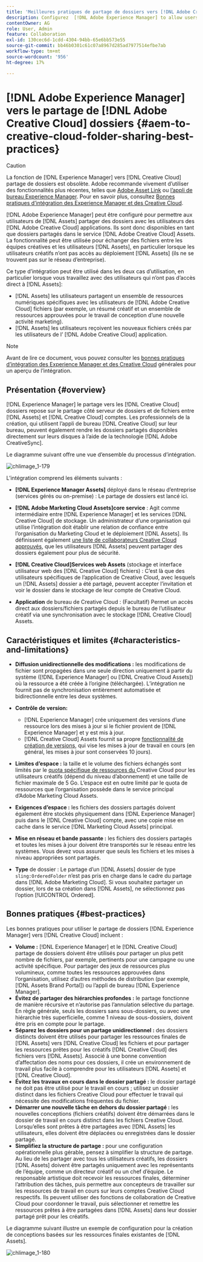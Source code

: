 ```yaml
---
title: 'Meilleures pratiques de partage de dossiers vers [!DNL Adobe Creative Cloud] '
description: Configurez  [!DNL Adobe Experience Manager] to allow users in [!DNL Experience Manager Assets] pour échanger des dossiers avec des utilisateurs de Adobe Creative Cloud (CC).
contentOwner: AG
role: User, Admin
feature: Collaboration
exl-id: 130cec6d-1cdd-4304-94bb-65e6bb573e55
source-git-commit: bb46b0301c61c07a8967d285ad7977514efbe7ab
workflow-type: tm+mt
source-wordcount: '956'
ht-degree: 17%

---
```


# [!DNL Adobe Experience Manager] vers le partage de  [!DNL Adobe Creative Cloud] dossiers {#aem-to-creative-cloud-folder-sharing-best-practices}

>[!CAUTION]
>
>La fonction de [!DNL Experience Manager] vers [!DNL Creative Cloud] partage de dossiers est obsolète. Adobe recommande vivement d’utiliser des fonctionnalités plus récentes, telles que [Adobe Asset Link](https://helpx.adobe.com/fr/enterprise/admin-guide.html/enterprise/using/adobe-asset-link.ug.html) ou [l’appli de bureau Experience Manager](https://experienceleague.adobe.com/docs/experience-manager-desktop-app/using/using.html?lang=fr). Pour en savoir plus, consultez [Bonnes pratiques d’intégration des Experience Manager et des Creative Cloud](/help/assets/aem-cc-integration-best-practices.md).

[!DNL Adobe Experience Manager] peut être configuré pour permettre aux utilisateurs de  [!DNL Assets] partager des dossiers avec les utilisateurs des  [!DNL Adobe Creative Cloud] applications. Ils sont donc disponibles en tant que dossiers partagés dans le service  [!DNL Adobe Creative Cloud] Assets. La fonctionnalité peut être utilisée pour échanger des fichiers entre les équipes créatives et les utilisateurs [!DNL Assets], en particulier lorsque les utilisateurs créatifs n’ont pas accès au déploiement [!DNL Assets] (ils ne se trouvent pas sur le réseau d’entreprise).

Ce type d’intégration peut être utilisé dans les deux cas d’utilisation, en particulier lorsque vous travaillez avec des utilisateurs qui n’ont pas d’accès direct à [!DNL Assets]:

* [!DNL Assets] les utilisateurs partagent un ensemble de ressources numériques spécifiques avec les utilisateurs de  [!DNL Adobe Creative Cloud] fichiers (par exemple, un résumé créatif et un ensemble de ressources approuvées pour le travail de conception d’une nouvelle activité marketing).
* [!DNL Assets] les utilisateurs reçoivent les nouveaux fichiers créés par les utilisateurs de l’ [!DNL Adobe Creative Cloud] application.

>[!NOTE]
>
>Avant de lire ce document, vous pouvez consulter les [bonnes pratiques d’intégration des Experience Manager et des Creative Cloud](/help/assets/aem-cc-integration-best-practices.md) générales pour un aperçu de l’intégration.

## Présentation {#overview}

[!DNL Experience Manager] le partage vers les  [!DNL Creative Cloud] dossiers repose sur le partage côté serveur de dossiers et de fichiers entre  [!DNL Assets] et  [!DNL Creative Cloud] comptes. Les professionnels de la création, qui utilisent l’appli de bureau [!DNL Creative Cloud] sur leur bureau, peuvent également rendre les dossiers partagés disponibles directement sur leurs disques à l’aide de la technologie [!DNL Adobe CreativeSync].

Le diagramme suivant offre une vue d’ensemble du processus d’intégration.

![chlimage_1-179](assets/chlimage_1-406.png)

L’intégration comprend les éléments suivants :

* **[!DNL Experience Manager Assets]** déployé dans le réseau d’entreprise (services gérés ou on-premise) : Le partage de dossiers est lancé ici.
* **[!DNL Adobe Marketing Cloud Assets]core service** : Agit comme intermédiaire entre  [!DNL Experience Manager] et les services  [!DNL Creative Cloud] de stockage. Un administrateur d’une organisation qui utilise l’intégration doit établir une relation de confiance entre l’organisation du Marketing Cloud et le déploiement [!DNL Assets]. Ils définissent également [une liste de collaborateurs Creative Cloud approuvés](https://experienceleague.adobe.com/docs/core-services/interface/assets/t-admin-add-cc-user.html), que les utilisateurs [!DNL Assets] peuvent partager des dossiers également pour plus de sécurité.

* **[!DNL Creative Cloud]Services web Assets**  (stockage et interface utilisateur web des  [!DNL Creative Cloud] fichiers) : C’est là que des utilisateurs spécifiques de l’application de Creative Cloud, avec lesquels un  [!DNL Assets] dossier a été partagé, peuvent accepter l’invitation et voir le dossier dans le stockage de leur compte de Creative Cloud.
* **Application** de bureau de Creative Cloud : (Facultatif) Permet un accès direct aux dossiers/fichiers partagés depuis le bureau de l’utilisateur créatif via une synchronisation avec le stockage  [!DNL Creative Cloud] Assets.

## Caractéristiques et limites {#characteristics-and-limitations}

* **Diffusion unidirectionnelle des modifications :** les modifications de fichier sont propagées dans une seule direction uniquement à partir du système ([!DNL Experience Manager]  ou  [!DNL Creative Cloud Assets]) où la ressource a été créée à l’origine (téléchargée). L’intégration ne fournit pas de synchronisation entièrement automatisée et bidirectionnelle entre les deux systèmes.
* **Contrôle de version:**

   * [!DNL Experience Manager] crée uniquement des versions d’une ressource lors des mises à jour si le fichier provient de  [!DNL Experience Manager] et y est mis à jour.
   * [!DNL Creative Cloud] Assets fournit sa propre [fonctionnalité de création de versions](https://helpx.adobe.com/fr/creative-cloud/help/versioning-faq.html), qui vise les mises à jour de travail en cours (en général, les mises à jour sont conservées 10 jours).

* **Limites d’espace :**  la taille et le volume des fichiers échangés sont limités par le  [quota spécifique de ressources du ](https://helpx.adobe.com/creative-cloud/kb/file-storage-quota.html) Creative Cloud pour les utilisateurs créatifs (dépend du niveau d’abonnement) et une taille de fichier maximale de 5 Go. L’espace est en outre limité par le quota de ressources que l’organisation possède dans le service principal d’Adobe Marketing Cloud Assets.

* **Exigences d’espace :** les fichiers des dossiers partagés doivent également être stockés physiquement dans  [!DNL Experience Manager] puis dans le  [!DNL Creative Cloud] compte, avec une copie mise en cache dans le service  [!DNL Marketing Cloud Assets] principal.
* **Mise en réseau et bande passante :** les fichiers des dossiers partagés et toutes les mises à jour doivent être transportés sur le réseau entre les systèmes. Vous devez vous assurer que seuls les fichiers et les mises à niveau appropriées sont partagés.
* **Type** de dossier : Le partage d’un  [!DNL Assets] dossier de type  `sling:OrderedFolder` n’est pas pris en charge dans le cadre du partage dans  [!DNL Adobe Marketing Cloud]. Si vous souhaitez partager un dossier, lors de sa création dans [!DNL Assets], ne sélectionnez pas l’option [!UICONTROL Ordered].

## Bonnes pratiques {#best-practices}

Les bonnes pratiques pour utiliser le partage de dossiers [!DNL Experience Manager] vers [!DNL Creative Cloud] incluent :

* **Volume :** [!DNL Experience Manager] et le  [!DNL Creative Cloud] partage de dossiers doivent être utilisés pour partager un plus petit nombre de fichiers, par exemple, pertinents pour une campagne ou une activité spécifique. Pour partager des jeux de ressources plus volumineux, comme toutes les ressources approuvées dans l’organisation, utilisez d’autres méthodes de distribution (par exemple, [!DNL Assets Brand Portal]) ou l’appli de bureau [!DNL Experience Manager].
* **Évitez de partager des hiérarchies profondes :**  le partage fonctionne de manière récursive et n’autorise pas l’annulation sélective du partage. En règle générale, seuls les dossiers sans sous-dossiers, ou avec une hiérarchie très superficielle, comme 1 niveau de sous-dossiers, doivent être pris en compte pour le partage.
* **Séparez les dossiers pour un partage unidirectionnel :** des dossiers distincts doivent être utilisés pour partager les ressources finales de  [!DNL Assets] vers  [!DNL Creative Cloud] les fichiers et pour partager les ressources prêtes pour les créatifs  [!DNL Creative Cloud] des fichiers vers  [!DNL Assets]. Associé à une bonne convention d’affectation des noms pour ces dossiers, il crée un environnement de travail plus facile à comprendre pour les utilisateurs [!DNL Assets] et [!DNL Creative Cloud].
* **Évitez les travaux en cours dans le dossier partagé :**  le dossier partagé ne doit pas être utilisé pour le travail en cours ; utilisez un dossier distinct dans les fichiers Creative Cloud pour effectuer le travail qui nécessite des modifications fréquentes du fichier.
* **Démarrer une nouvelle tâche en dehors du dossier partagé :** les nouvelles conceptions (fichiers créatifs) doivent être démarrées dans le dossier de travail en cours distinct dans les fichiers Creative Cloud. Lorsqu’elles sont prêtes à être partagées avec  [!DNL Assets] les utilisateurs, elles doivent être déplacées ou enregistrées dans le dossier partagé.
* **Simplifiez la structure de partage :** pour une configuration opérationnelle plus gérable, pensez à simplifier la structure de partage. Au lieu de les partager avec tous les utilisateurs créatifs, les dossiers [!DNL Assets] doivent être partagés uniquement avec les représentants de l’équipe, comme un directeur créatif ou un chef d’équipe. Le responsable artistique doit recevoir les ressources finales, déterminer l’attribution des tâches, puis permettre aux concepteurs de travailler sur les ressources de travail en cours sur leurs comptes Creative Cloud respectifs. Ils peuvent utiliser des fonctions de collaboration de Creative Cloud pour coordonner le travail, puis sélectionner et remettre les ressources prêtes à être partagées dans [!DNL Assets] dans leur dossier partagé prêt pour les créatifs.

Le diagramme suivant illustre un exemple de configuration pour la création de conceptions basées sur les ressources finales existantes de [!DNL Assets].

![chlimage_1-180](assets/chlimage_1-407.png)
